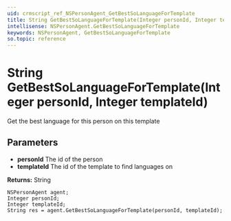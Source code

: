 ```yaml
---
uid: crmscript_ref_NSPersonAgent_GetBestSoLanguageForTemplate
title: String GetBestSoLanguageForTemplate(Integer personId, Integer templateId)
intellisense: NSPersonAgent.GetBestSoLanguageForTemplate
keywords: NSPersonAgent, GetBestSoLanguageForTemplate
so.topic: reference
---
```


# String GetBestSoLanguageForTemplate(Integer personId, Integer templateId)

Get the best language for this person on this template

## Parameters

* **personId** The id of the person
* **templateId** The id of the template to find languages on

**Returns:** String

```crmscript
NSPersonAgent agent;
Integer personId;
Integer templateId;
String res = agent.GetBestSoLanguageForTemplate(personId, templateId);
```

